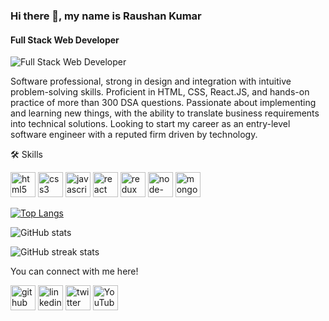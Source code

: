 ### Hi there 👋, my name is Raushan Kumar
#### Full Stack Web Developer
![Full Stack Web Developer](https://tpconnects.com/wp-content/uploads/2020/03/full-stack-developer.png)

Software professional, strong in design and integration with intuitive problem-solving skills. Proficient in HTML, CSS, React.JS, and hands-on practice of more than 300 DSA questions. Passionate about implementing and learning new things, with the ability to translate business requirements into technical solutions. Looking to start my career as an entry-level software engineer with a reputed firm driven by technology.

🛠 Skills 

[<img src='https://cdn.jsdelivr.net/npm/simple-icons@3.0.1/icons/html5.svg' alt='html5' height='40'>](HTML)  [<img src='https://cdn.jsdelivr.net/npm/simple-icons@3.0.1/icons/css3.svg' alt='css3' height='40'>](CSS)  [<img src='https://cdn.jsdelivr.net/npm/simple-icons@3.0.1/icons/javascript.svg' alt='javascript' height='40'>](javascript)  [<img src='https://cdn.jsdelivr.net/npm/simple-icons@3.0.1/icons/react.svg' alt='react' height='40'>](react)  [<img src='https://cdn.jsdelivr.net/npm/simple-icons@3.0.1/icons/redux.svg' alt='redux' height='40'>](redux)  [<img src='https://cdn.jsdelivr.net/npm/simple-icons@3.0.1/icons/node-dot-js.svg' alt='node-dot-js' height='40'>](node)  [<img src='https://cdn.jsdelivr.net/npm/simple-icons@3.0.1/icons/mongodb.svg' alt='mongodb' height='40'>](mongodb)  

[![Top Langs](https://github-readme-stats.vercel.app/api/top-langs/?username=Raushan8271)](https://github.com/anuraghazra/github-readme-stats)

![GitHub stats](https://github-readme-stats.vercel.app/api?username=Raushan8271&show_icons=true&count_private=true)  

![GitHub streak stats](https://github-readme-streak-stats.herokuapp.com/?user=Raushan8271)  


You can connect with me here!

[<img src='https://cdn.jsdelivr.net/npm/simple-icons@3.0.1/icons/github.svg' alt='github' height='40'>](https://github.com/Raushan8271)  [<img src='https://cdn.jsdelivr.net/npm/simple-icons@3.0.1/icons/linkedin.svg' alt='linkedin' height='40'>](https://www.linkedin.com/in/raushankr7//)  [<img src='https://cdn.jsdelivr.net/npm/simple-icons@3.0.1/icons/twitter.svg' alt='twitter' height='40'>](https://twitter.com/Raushansingh98)  [<img src='https://cdn.jsdelivr.net/npm/simple-icons@3.0.1/icons/youtube.svg' alt='YouTube' height='40'>](https://www.youtube.com/c/RaushanKumar4u) 
